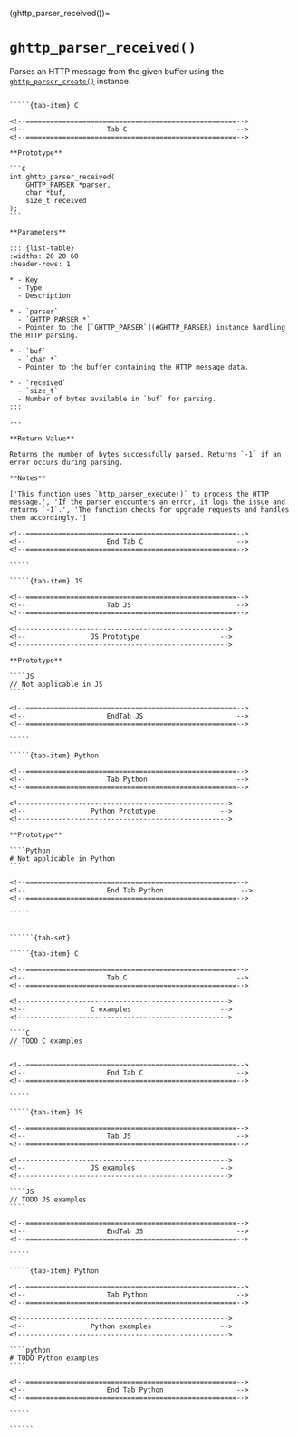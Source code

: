 <!-- ============================================================== -->
(ghttp_parser_received())=
# `ghttp_parser_received()`
<!-- ============================================================== -->

Parses an HTTP message from the given buffer using the [`ghttp_parser_create()`](#ghttp_parser_create) instance.

<!------------------------------------------------------------>
<!--                    Prototypes                          -->
<!------------------------------------------------------------>

``````{tab-set}

`````{tab-item} C

<!--====================================================-->
<!--                    Tab C                           -->
<!--====================================================-->

**Prototype**

```C
int ghttp_parser_received(
    GHTTP_PARSER *parser,
    char *buf,
    size_t received
);
```

**Parameters**

::: {list-table}
:widths: 20 20 60
:header-rows: 1

* - Key
  - Type
  - Description

* - `parser`
  - `GHTTP_PARSER *`
  - Pointer to the [`GHTTP_PARSER`](#GHTTP_PARSER) instance handling the HTTP parsing.

* - `buf`
  - `char *`
  - Pointer to the buffer containing the HTTP message data.

* - `received`
  - `size_t`
  - Number of bytes available in `buf` for parsing.
:::

---

**Return Value**

Returns the number of bytes successfully parsed. Returns `-1` if an error occurs during parsing.

**Notes**

['This function uses `http_parser_execute()` to process the HTTP message.', 'If the parser encounters an error, it logs the issue and returns `-1`.', 'The function checks for upgrade requests and handles them accordingly.']

<!--====================================================-->
<!--                    End Tab C                       -->
<!--====================================================-->

`````

`````{tab-item} JS

<!--====================================================-->
<!--                    Tab JS                          -->
<!--====================================================-->

<!---------------------------------------------------->
<!--                JS Prototype                    -->
<!---------------------------------------------------->

**Prototype**

````JS
// Not applicable in JS
````

<!--====================================================-->
<!--                    EndTab JS                       -->
<!--====================================================-->

`````

`````{tab-item} Python

<!--====================================================-->
<!--                    Tab Python                      -->
<!--====================================================-->

<!---------------------------------------------------->
<!--                Python Prototype                -->
<!---------------------------------------------------->

**Prototype**

````Python
# Not applicable in Python
````

<!--====================================================-->
<!--                    End Tab Python                   -->
<!--====================================================-->

`````

``````

<!------------------------------------------------------------>
<!--                    Examples                            -->
<!------------------------------------------------------------>

```````{dropdown} Examples

``````{tab-set}

`````{tab-item} C

<!--====================================================-->
<!--                    Tab C                           -->
<!--====================================================-->

<!---------------------------------------------------->
<!--                C examples                      -->
<!---------------------------------------------------->

````C
// TODO C examples
````

<!--====================================================-->
<!--                    End Tab C                       -->
<!--====================================================-->

`````

`````{tab-item} JS

<!--====================================================-->
<!--                    Tab JS                          -->
<!--====================================================-->

<!---------------------------------------------------->
<!--                JS examples                     -->
<!---------------------------------------------------->

````JS
// TODO JS examples
````

<!--====================================================-->
<!--                    EndTab JS                       -->
<!--====================================================-->

`````

`````{tab-item} Python

<!--====================================================-->
<!--                    Tab Python                      -->
<!--====================================================-->

<!---------------------------------------------------->
<!--                Python examples                 -->
<!---------------------------------------------------->

````python
# TODO Python examples
````

<!--====================================================-->
<!--                    End Tab Python                  -->
<!--====================================================-->

`````

``````

```````

